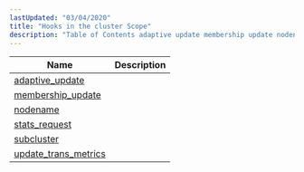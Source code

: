 ```yaml
---
lastUpdated: "03/04/2020"
title: "Hooks in the cluster Scope"
description: "Table of Contents adaptive update membership update nodename stats request subcluster update trans metrics..."
---
```



| Name                                                                                                             | Description |
|------------------------------------------------------------------------------------------------------------------|-------------|
| [adaptive_update](/momentum/3/3-api/hooks-cluster-adaptive-update)           |             |
| [membership_update](/momentum/3/3-api/hooks-cluster-membership-update)       |             |
| [nodename](/momentum/3/3-api/hooks-cluster-nodename)                         |             |
| [stats_request](/momentum/3/3-api/hooks-cluster-stats-request)               |             |
| [subcluster](/momentum/3/3-api/hooks-cluster-subcluster)                     |             |
| [update_trans_metrics](/momentum/3/3-api/hooks-cluster-update-trans-metrics) |             |

